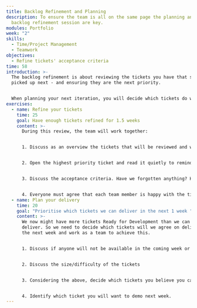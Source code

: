 ```yaml
---
title: Backlog Refinement and Planning
description: To ensure the team is all on the same page the planning and/or
  backlog refinement session are key.
modules: Portfolio
week: "2"
skills:
  - Time/Project Management
  - Teamwork
objectives:
  - Refine tickets' acceptance criteria
time: 58
introduction: >-
  The backlog refinement is about reviewing the tickets you have that should be
  picked up next - and ensuring they are the next priority.


  When planning your next iteration, you will decide which tickets do we aim to deliver by the following in-person session. We can also discuss which ones you want to demo.
exercises:
  - name: Refine your tickets
    time: 25
    goal: Have enough tickets refined for 1.5 weeks
    content: >-
      During this review, the team will work together:


      1. Discuss as an overview the tickets that will be reviewed and why. Make sure you all agree they are the next priority.


      2. Open the highest priority ticket and read it quietly to remind yourself what this ticket is about.


      3. Discuss the acceptance criteria. Have we forgotten anything? Have we covered the unhappy scenarios? Do we know how we will test (or build our tests - TDD? ;) ) 


      4. Everyone must agree that each team member is happy with the ticket and can pick it up next and work on it. The ticket is now considered as "Ready for Development".
  - name: Plan your delivery
    time: 20
    goal: "Prioritise which tickets we can deliver in the next 1 week "
    content: >-
      We now might have more tickets Ready for Development than we can actually
      deliver. So we need to decide which tickets will we agree on delivering in
      the next week and work as a team to achieve this.


      1. Discuss if anyone will not be available in the coming week or have a reduced availability


      2. Discuss the size/difficulty of the tickets


      3. Considering the above, decide which tickets you believe you can deliver in the coming week.


      4. Identify which ticket you will want to demo next week.
---
```

